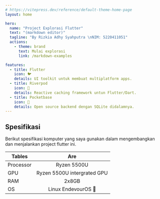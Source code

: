 ```yaml
---
# https://vitepress.dev/reference/default-theme-home-page
layout: home

hero:
  name: "Project Explorasi Flutter"
  text: "(markdown editor)"
  tagline: "By Rizkia Adhy Syahputra \nNIM: 5220411051" 
  actions:
    - theme: brand
      text: Mulai explorasi
      link: /markdown-examples

features:
  - title: Flutter
    icon: 🐦
    details: UI toolkit untuk membuat multiplatform apps.
  - title: Riverpod
    icon: 🌊
    details: Reactive caching framework untun Flutter/Dart.
  - title: Pocketbase
    icon: 💾
    details: Open source backend dengan SQLite didalamnya.
---
```


## Spesifikasi
Berikut spesifikasi komputer yang saya gunakan dalam mengembangkan dan menjalankan project flutter ini.


| Tables        |      Are      |
| ------------- | :-----------: |
| Processor | Ryzen 5500U | 
| GPU | Ryzen 5500U intergrated GPU | 
| RAM      |   2x8GB |
| OS |   Linux EndevourOS :penguin: |
